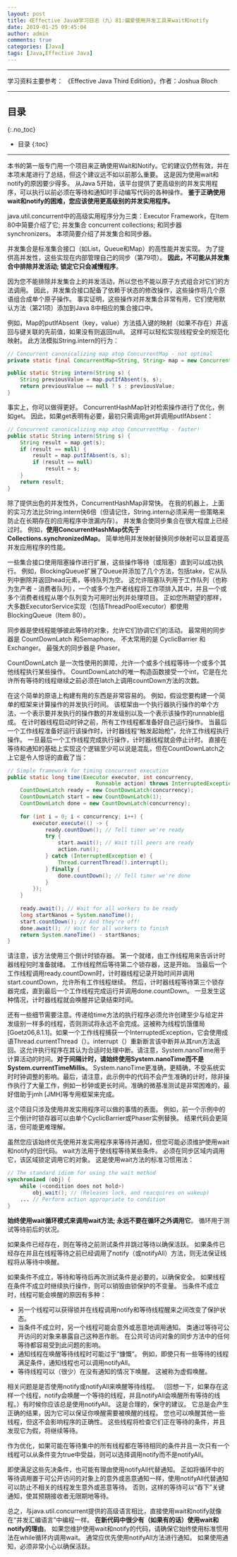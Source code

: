 ```yaml
---
layout: post
title: 《Effective Java》学习日志（九）81:偏爱使用并发工具来wait和notify
date: 2019-01-25 09:45:04
author: admin
comments: true
categories: [Java]
tags: [Java,Effective Java]
---
```




<!-- more -->

------

学习资料主要参考： 《Effective Java Third Edition》，作者：Joshua Bloch

------

## 目录
{:.no_toc}

* 目录
{:toc}
------

本书的第一版专门用一个项目来正确使用Wait和Notify。它的建议仍然有效，并在本项末尾进行了总结，但这个建议远不如以前那么重要。 这是因为使用wait和notify的原因要少得多。 从Java 5开始，该平台提供了更高级别的并发实用程序，可以执行以前必须在等待和通知时手动编写代码的各种操作。 **鉴于正确使用wait和notify的困难，您应该使用更高级别的并发实用程序。**

java.util.concurrent中的高级实用程序分为三类：Executor Framework，在Item 80中简要介绍了它; 并发集合 concurrent collections; 和同步器 synchronizers。 本项简要介绍了并发集合和同步器。

并发集合是标准集合接口（如List，Queue和Map）的高性能并发实现。 为了提供高并发性，这些实现在内部管理自己的同步（第79项）。 **因此，不可能从并发集合中排除并发活动; 锁定它只会减慢程序**。

因为您不能排除并发集合上的并发活动，所以您也不能以原子方式组合对它们的方法调用。 因此，并发集合接口配备了依赖于状态的修改操作，这些操作将几个原语组合成单个原子操作。 事实证明，这些操作对并发集合非常有用，它们使用默认方法（第21项）添加到Java 8中相应的集合接口中。

例如，Map的putIfAbsent（key，value）方法插入键的映射（如果不存在）并返回与键关联的先前值，如果没有则返回null。 这样可以轻松实现线程安全的规范化映射。 此方法模拟String.intern的行为：

```java
// Concurrent canonicalizing map atop ConcurrentMap - not optimal
private static final ConcurrentMap<String, String> map = new ConcurrentHashMap<>();

public static String intern(String s) {
    String previousValue = map.putIfAbsent(s, s);
    return previousValue == null ? s : previousValue;
}
```

事实上，你可以做得更好。 ConcurrentHashMap针对检索操作进行了优化，例如get。 因此，如果get表明有必要，最初只需调用get并调用putIfAbsent：

```java
// Concurrent canonicalizing map atop ConcurrentMap - faster!
public static String intern(String s) {
    String result = map.get(s);
    if (result == null) {
        result = map.putIfAbsent(s, s);
        if (result == null)
        	result = s;
    } 
    return result;
}
```

除了提供出色的并发性外，ConcurrentHashMap非常快。 在我的机器上，上面的实习方法比String.intern快6倍（但请记住，String.intern必须采用一些策略来防止在长期存在的应用程序中泄漏内存）。 并发集合使同步集合在很大程度上已经过时。 例如，**使用ConcurrentHashMap优先于Collections.synchronizedMap**。 简单地用并发映射替换同步映射可以显着提高并发应用程序的性能。

一些集合接口使用阻塞操作进行扩展，这些操作等待（或阻塞）直到可以成功执行。 例如，BlockingQueue扩展了Queue并添加了几个方法，包括take，它从队列中删除并返回head元素，等待队列为空。 这允许阻塞队列用于工作队列（也称为生产者 - 消费者队列），一个或多个生产者线程将工作项排入其中，并且一个或多个消费者线程从哪个队列变为可用时出列并处理项目。 正如您所期望的那样，大多数ExecutorService实现（包括ThreadPoolExecutor）都使用BlockingQueue（Item 80）。

同步器是使线程能够彼此等待的对象，允许它们协调它们的活动。 最常用的同步器是 CountDownLatch 和Semaphore。 不太常用的是 CyclicBarrier 和 Exchanger。 最强大的同步器是 Phaser。

CountDownLatch 是一次性使用的屏障，允许一个或多个线程等待一个或多个其他线程执行某些操作。 CountDownLatch的唯一构造函数接受一个int，它是在允许所有等待的线程继续之前必须在latch上调用countDown方法的次数。

在这个简单的原语上构建有用的东西是非常容易的。 例如，假设您要构建一个简单的框架来计算操作的并发执行时间。 该框架由一个执行器执行操作的单个方法，一个表示要并发执行的操作数的并发级别以及一个表示该操作的runnable组成。 在计时器线程启动时钟之前，所有工作线程都准备好自己运行操作。 当最后一个工作线程准备好运行该操作时，计时器线程“触发起始枪”，允许工作线程执行操作。 一旦最后一个工作线程完成执行操作，计时器线程就会停止计时。 直接在等待和通知的基础上实现这个逻辑至少可以说是混乱，但在CountDownLatch之上它是令人惊讶的直截了当：

```java
// Simple framework for timing concurrent execution
public static long time(Executor executor, int concurrency,
							Runnable action) throws InterruptedException {
    CountDownLatch ready = new CountDownLatch(concurrency);
    CountDownLatch start = new CountDownLatch(1);
    CountDownLatch done = new CountDownLatch(concurrency);
    
    for (int i = 0; i < concurrency; i++) {
        executor.execute(() -> {
            ready.countDown(); // Tell timer we're ready
            try {
                start.await(); // Wait till peers are ready
                action.run();
            } catch (InterruptedException e) {
            	Thread.currentThread().interrupt();
            } finally {
            	done.countDown(); // Tell timer we're done
            } 
        });
    }
    
    ready.await(); // Wait for all workers to be ready
    long startNanos = System.nanoTime();
    start.countDown(); // And they're off!
    done.await(); // Wait for all workers to finish
    return System.nanoTime() - startNanos;
}
```

请注意，该方法使用三个倒计时锁存器。 第一个就绪，由工作线程用来告诉计时器线程何时准备就绪。 工作线程然后等待第二个锁存器，这是开始。 当最后一个工作线程调用ready.countDown时，计时器线程记录开始时间并调用start.countDown，允许所有工作线程继续。 然后，计时器线程等待第三个锁存器完成，直到最后一个工作线程完成运行并调用done.countDown。 一旦发生这种情况，计时器线程就会唤醒并记录结束时间。

还有一些细节需要注意。传递给time方法的执行程序必须允许创建至少与给定并发级别一样多的线程，否则测试将永远不会完成。这被称为线程饥饿僵局[Goetz06,8.1.1]。如果一个工作线程捕获一个InterruptedException，它会使用成语Thread.currentThread（）。interrupt（）重新断言该中断并从其run方法返回。这允许执行程序在其认为合适时处理中断。请注意，System.nanoTime用于计算活动的时间。**对于间隔计时，请始终使用System.nanoTime而不是System.currentTimeMillis**。 System.nanoTime更准确，更精确，不受系统实时时钟调整的影响。最后，请注意，此示例中的代码不会产生准确的计时，除非操作执行了大量工作，例如一秒钟或更长时间。准确的微基准测试是非常困难的，最好借助于jmh [JMH]等专用框架来完成。

这个项目只涉及使用并发实用程序可以做的事情的表面。 例如，前一个示例中的三个倒计时锁存器可以由单个CyclicBarrier或Phaser实例替换。 结果代码会更简洁，但可能更难理解。

虽然您应该始终优先使用并发实用程序来等待并通知，但您可能必须维护使用wait和notify的旧代码。 wait方法用于使线程等待某些条件。 必须在同步区域内调用它，该区域锁定调用它的对象。 这是使用wait方法的标准习惯用法：

```java
// The standard idiom for using the wait method
synchronized (obj) {
    while (<condition does not hold>)
    	obj.wait(); // (Releases lock, and reacquires on wakeup)
    ... // Perform action appropriate to condition
}
```

**始终使用wait循环模式来调用wait方法; 永远不要在循环之外调用它**。 循环用于测试等待前后的状况。

如果条件已经存在，则在等待之前测试条件并跳过等待以确保活跃。 如果条件已经存在并且在线程等待之前已经调用了notify（或notifyAll）方法，则无法保证线程将从等待中唤醒。

如果条件不成立，等待和等待后再次测试条件是必要的，以确保安全。 如果线程在条件不成立时继续执行操作，则可以销毁由锁保护的不变量。 当条件不成立时，线程可能会唤醒的原因有多种：

- 另一个线程可以获得锁并在线程调用notify和等待线程醒来之间改变了保护状态。
- 当条件不成立时，另一个线程可能会意外或恶意地调用通知。 类通过等待可公开访问的对象来暴露自己这种恶作剧。 在公共可访问对象的同步方法中的任何等待都容易受到此问题的影响。
- 通知线程在唤醒等待线程时可能过于“慷慨”。 例如，即使只有一些等待的线程满足条件，通知线程也可以调用notifyAll。
- 等待线程可以（很少）在没有通知的情况下唤醒。 这被称为虚假唤醒。

相关问题是是否使用notify或notifyAll来唤醒等待线程。 （回想一下，如果存在这样一个线程，notify会唤醒一个等待的线程，并且notifyAll会唤醒所有等待的线程。）有时候你应该总是使用notifyAll。 这是合理的，保守的建议。 它总是会产生正确的结果，因为它可以保证你唤醒需要被唤醒的线程。 您也可以唤醒其他一些线程，但这不会影响程序的正确性。 这些线程将检查它们正在等待的条件，并且发现它为假，将继续等待。

作为优化，如果可能在等待集中的所有线程都在等待相同的条件并且一次只有一个线程可以从条件变为true中受益，则可以选择调用notify而不是notifyAll。

即使满足这些先决条件，也可能有理由使用notifyAll代替通知。 正如将循环中的等待调用置于可公开访问的对象上的意外或恶意通知一样，使用notifyAll代替通知可以防止不相关的线程发生意外或恶意等待。 否则，这样的等待可以“吞下”关键通知，使其预期接收者无限期地等待。

总之，与java.util.concurrent提供的高级语言相比，直接使用wait和notify就像在“并发汇编语言”中编程一样。 **在新代码中很少有（如果有的话）使用wait和notify的理由**。 如果您维护使用wait和notify的代码，请确保它始终使用标准惯用法在while循环内调用wait。 通常应优先使用notifyAll方法进行通知。 如果使用通知，必须非常小心以确保活跃。

